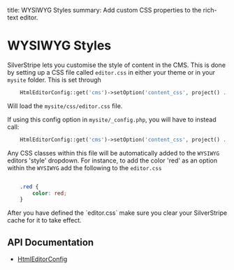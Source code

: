 title: WYSIWYG Styles
summary: Add custom CSS properties to the rich-text editor.

# WYSIWYG Styles

SilverStripe lets you customise the style of content in the CMS. This is done by setting up a CSS file called
`editor.css` in either your theme or in your `mysite` folder. This is set through


```php
	HtmlEditorConfig::get('cms')->setOption('content_css', project() . '/css/editor.css');
```

Will load the `mysite/css/editor.css` file.

If using this config option in `mysite/_config.php`, you will have to instead call:


```php
	HtmlEditorConfig::get('cms')->setOption('content_css', project() . '/css/editor.css');
```

Any CSS classes within this file will be automatically added to the `WYSIWYG` editors 'style' dropdown. For instance, to
add the color 'red' as an option within the `WYSIWYG` add the following to the `editor.css`


```css

	.red {
		color: red;
	}
```

<div class="notice" markdown="1">
After you have defined the `editor.css` make sure you clear your SilverStripe cache for it to take effect.
</div>

## API Documentation

* [HtmlEditorConfig](api:SilverStripe\Forms\HTMLEditor\HtmlEditorConfig)

